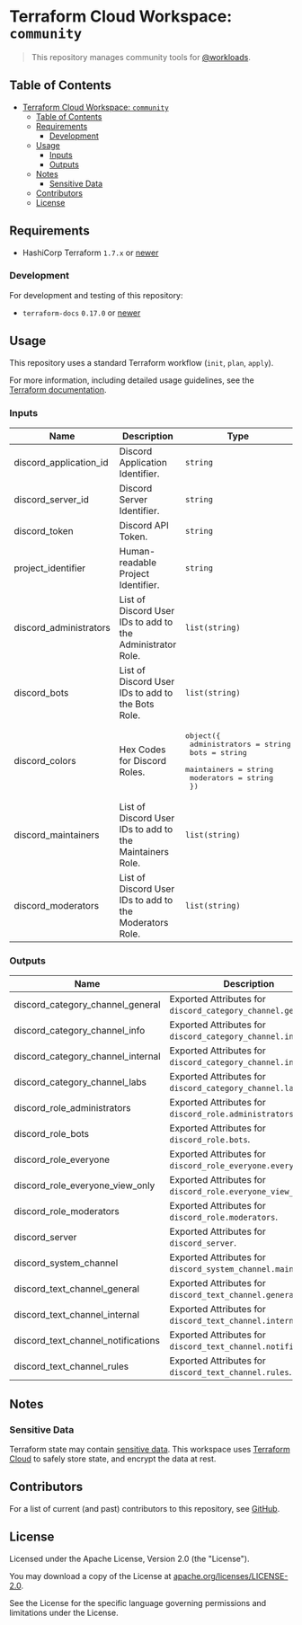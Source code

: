 # Terraform Cloud Workspace: `community`

> This repository manages community tools for [@workloads](https://github.com/workloads).

## Table of Contents

<!-- TOC -->
* [Terraform Cloud Workspace: `community`](#terraform-cloud-workspace-community)
  * [Table of Contents](#table-of-contents)
  * [Requirements](#requirements)
    * [Development](#development)
  * [Usage](#usage)
    * [Inputs](#inputs)
    * [Outputs](#outputs)
  * [Notes](#notes)
    * [Sensitive Data](#sensitive-data)
  * [Contributors](#contributors)
  * [License](#license)
<!-- TOC -->

## Requirements

- HashiCorp Terraform `1.7.x` or [newer](https://developer.hashicorp.com/terraform/downloads)

### Development

For development and testing of this repository:

- `terraform-docs` `0.17.0` or [newer](https://terraform-docs.io/user-guide/installation/)

## Usage

This repository uses a standard Terraform workflow (`init`, `plan`, `apply`).

For more information, including detailed usage guidelines, see the [Terraform documentation](https://developer.hashicorp.com/terraform/cli/commands).

<!-- BEGIN_TF_DOCS -->
### Inputs

| Name | Description | Type | Required |
|------|-------------|------|:--------:|
| discord_application_id | Discord Application Identifier. | `string` | yes |
| discord_server_id | Discord Server Identifier. | `string` | yes |
| discord_token | Discord API Token. | `string` | yes |
| project_identifier | Human-readable Project Identifier. | `string` | yes |
| discord_administrators | List of Discord User IDs to add to the Administrator Role. | `list(string)` | no |
| discord_bots | List of Discord User IDs to add to the Bots Role. | `list(string)` | no |
| discord_colors | Hex Codes for Discord Roles. | <pre>object({<br>    administrators = string<br>    bots           = string<br>    maintainers    = string<br>    moderators     = string<br>  })</pre> | no |
| discord_maintainers | List of Discord User IDs to add to the Maintainers Role. | `list(string)` | no |
| discord_moderators | List of Discord User IDs to add to the Moderators Role. | `list(string)` | no |

### Outputs

| Name | Description |
|------|-------------|
| discord_category_channel_general | Exported Attributes for `discord_category_channel.general`. |
| discord_category_channel_info | Exported Attributes for `discord_category_channel.info`. |
| discord_category_channel_internal | Exported Attributes for `discord_category_channel.internal`. |
| discord_category_channel_labs | Exported Attributes for `discord_category_channel.labs`. |
| discord_role_administrators | Exported Attributes for `discord_role.administrators`. |
| discord_role_bots | Exported Attributes for `discord_role.bots`. |
| discord_role_everyone | Exported Attributes for `discord_role_everyone.everyone`. |
| discord_role_everyone_view_only | Exported Attributes for `discord_role.everyone_view_only`. |
| discord_role_moderators | Exported Attributes for `discord_role.moderators`. |
| discord_server | Exported Attributes for `discord_server`. |
| discord_system_channel | Exported Attributes for `discord_system_channel.main`. |
| discord_text_channel_general | Exported Attributes for `discord_text_channel.general`. |
| discord_text_channel_internal | Exported Attributes for `discord_text_channel.internal`. |
| discord_text_channel_notifications | Exported Attributes for `discord_text_channel.notifications`. |
| discord_text_channel_rules | Exported Attributes for `discord_text_channel.rules`. |
<!-- END_TF_DOCS -->

## Notes

### Sensitive Data

Terraform state may contain [sensitive data](https://developer.hashicorp.com/terraform/language/state/sensitive-data). This workspace uses [Terraform Cloud](https://developer.hashicorp.com/terraform/cloud-docs) to safely store state, and encrypt the data at rest.

## Contributors

For a list of current (and past) contributors to this repository, see [GitHub](https://github.com/workloads/community/graphs/contributors).

## License

Licensed under the Apache License, Version 2.0 (the "License").

You may download a copy of the License at [apache.org/licenses/LICENSE-2.0](http://www.apache.org/licenses/LICENSE-2.0).

See the License for the specific language governing permissions and limitations under the License.
